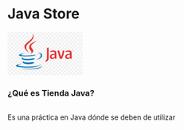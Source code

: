# Java Store
<img src="java_logo_01.jpg" style="width:30%" />
<div class="container">
  <div class="row">
    <div class="column">
     <H3>¿Qué es Tienda Java?</H3>   
   </div>
  </div>
  <div class="row">
    <div class="column">
      <p>Es una práctica en Java dónde se deben de utilizar</p>
    </div>      
  </div>
</div>

